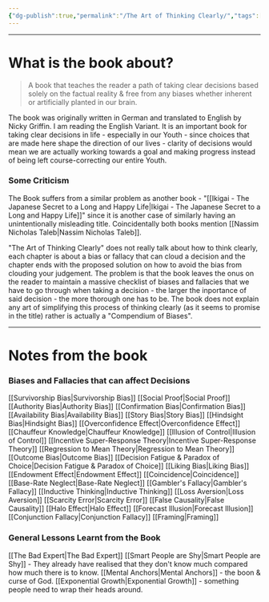 ```yaml
---
{"dg-publish":true,"permalink":"/The Art of Thinking Clearly/","tags":["Psychology"]}
---
```


---
# What is the book about?
> A book that teaches the reader a path of taking clear decisions based solely on the factual reality & free from any biases whether inherent or artificially planted in our brain. 

The book was originally written in German and translated to English by Nicky Griffin. I am reading the English Variant. It is an important book for taking clear decisions in life - especially in our Youth - since choices that are made here shape the direction of our lives - clarity of decisions would mean we are actually working towards a goal and making progress instead of being left course-correcting our entire Youth.

### Some Criticism
The Book suffers from a similar problem as another book - "[[Ikigai - The Japanese Secret to a Long and Happy Life\|Ikigai - The Japanese Secret to a Long and Happy Life]]" since it is another case of similarly having an unintentionally misleading title. Coincidentally both books mention [[Nassim Nicholas Taleb\|Nassim Nicholas Taleb]].

"The Art of Thinking Clearly" does not really talk about how to think clearly, each chapter is about a bias or fallacy that can cloud a decision and the chapter ends with the proposed solution on how to avoid the bias from clouding your judgement. The problem is that the book leaves the onus on the reader to maintain a massive checklist of biases and fallacies that we have to go through when taking a decision - the larger the inportance of said decision - the more thorough one has to be. The book does not explain any art of simplifying this process of thinking clearly (as it seems to promise in the title) rather is actually a "Compendium of Biases". 

---
# Notes from the book
### Biases and Fallacies that can affect Decisions
[[Survivorship Bias\|Survivorship Bias]]
[[Social Proof\|Social Proof]]
[[Authority Bias\|Authority Bias]]
[[Confirmation Bias\|Confirmation Bias]]
[[Availability Bias\|Availability Bias]]
[[Story Bias\|Story Bias]]
[[Hindsight Bias\|Hindsight Bias]]
[[Overconfidence Effect\|Overconfidence Effect]]
[[Chauffeur Knowledge\|Chauffeur Knowledge]]
[[Illusion of Control\|Illusion of Control]]
[[Incentive Super-Response Theory\|Incentive Super-Response Theory]]
[[Regression to Mean Theory\|Regression to Mean Theory]]
[[Outcome Bias\|Outcome Bias]]
[[Decision Fatigue & Paradox of Choice\|Decision Fatigue & Paradox of Choice]]
[[Liking Bias\|Liking Bias]]
[[Endowment Effect\|Endowment Effect]]
[[Coincidence\|Coincidence]]
[[Base-Rate Neglect\|Base-Rate Neglect]]
[[Gambler's Fallacy\|Gambler's Fallacy]]
[[Inductive Thinking\|Inductive Thinking]]
[[Loss Aversion\|Loss Aversion]]
[[Scarcity Error\|Scarcity Error]]
[[False Causality\|False Causality]]
[[Halo Effect\|Halo Effect]]
[[Forecast Illusion\|Forecast Illusion]]
[[Conjunction Fallacy\|Conjunction Fallacy]]
[[Framing\|Framing]]


### General Lessons Learnt from the Book
[[The Bad Expert\|The Bad Expert]]
[[Smart People are Shy\|Smart People are Shy]] - They already have realised that they don't know much compared how much there is to know.
[[Mental Anchors\|Mental Anchors]] - the boon & curse of God.
[[Exponential Growth\|Exponential Growth]] - something people need to wrap their heads around.
